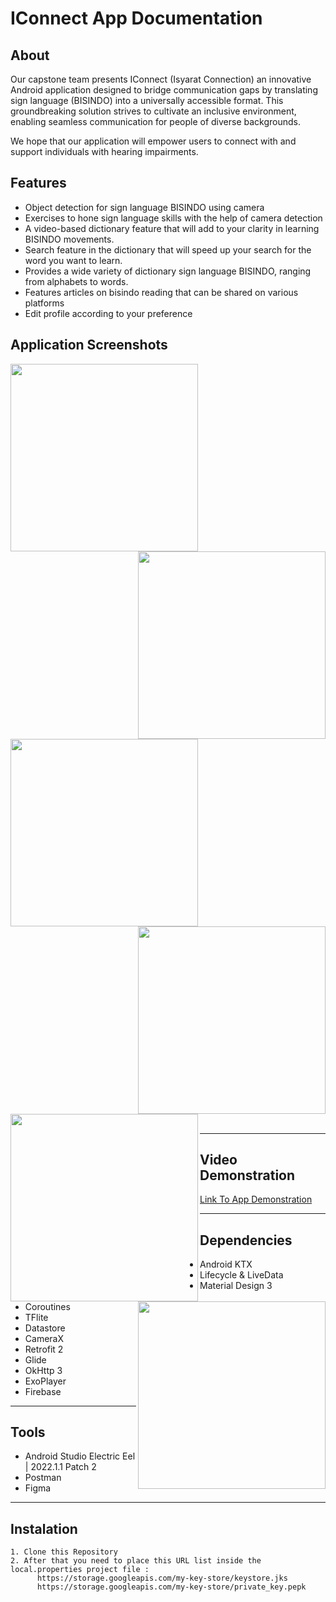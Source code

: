 # IConnect App Documentation

## About
Our capstone team presents IConnect (Isyarat Connection)  an innovative Android application designed to bridge communication gaps by translating sign language (BISINDO) into a universally accessible format. This groundbreaking solution strives to cultivate an inclusive environment, enabling seamless communication for people of diverse backgrounds.

We hope that our application will empower users to connect with and support individuals with hearing impairments.

## Features

- Object detection for sign language BISINDO using camera
- Exercises to hone sign language skills with the help of camera detection
- A video-based dictionary feature that will add to your clarity in learning BISINDO movements.
- Search feature in the dictionary that will speed up your search for the word you want to learn.
- Provides a wide variety of dictionary sign language BISINDO, ranging from alphabets to words.
- Features articles on bisindo reading that can be shared on various platforms 
- Edit profile according to your preference

## Application Screenshots

<div>
  <img align="left" width="300" src="https://storage.googleapis.com/iconnect-ui/splash-screen.jpg">
  <img align="right" width="300" src="https://storage.googleapis.com/iconnect-ui/signup.jpg">
</div>
<br>
<div style="clear:both">
  <img align="left" width="300" src="https://storage.googleapis.com/iconnect-ui/login.jpg">
  <img align="right" width="300" src="https://storage.googleapis.com/iconnect-ui/home.jpg">
</div>
<br>
<div style="clear:both">
  <img align="left" width="300" src="https://storage.googleapis.com/iconnect-ui/artikel.jpg">
  <img align="right" width="300" src="https://storage.googleapis.com/iconnect-ui/dictionary.jpg">
</div>
<br>

---

## Video Demonstration

[Link To App Demonstration](https://example.com)

---

## Dependencies

- Android KTX
- Lifecycle & LiveData
- Material Design 3
- Coroutines
- TFlite
- Datastore
- CameraX
- Retrofit 2
- Glide
- OkHttp 3
- ExoPlayer
- Firebase

---

## Tools

- Android Studio Electric Eel | 2022.1.1 Patch 2
- Postman
- Figma


---
## Instalation
```properties
1. Clone this Repository
2. After that you need to place this URL list inside the local.properties project file : 
      https://storage.googleapis.com/my-key-store/keystore.jks
      https://storage.googleapis.com/my-key-store/private_key.pepk




